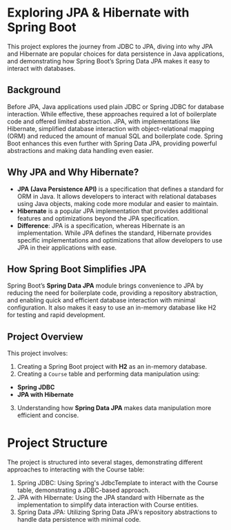 # Exploring JPA & Hibernate with Spring Boot

This project explores the journey from JDBC to JPA, diving into why JPA and Hibernate are popular choices for data persistence in Java applications, and demonstrating how Spring Boot’s Spring Data JPA makes it easy to interact with databases.

## Background

Before JPA, Java applications used plain JDBC or Spring JDBC for database interaction. While effective, these approaches required a lot of boilerplate code and offered limited abstraction. JPA, with implementations like Hibernate, simplified database interaction with object-relational mapping (ORM) and reduced the amount of manual SQL and boilerplate code. Spring Boot enhances this even further with Spring Data JPA, providing powerful abstractions and making data handling even easier.

## Why JPA and Why Hibernate?

- **JPA (Java Persistence API)** is a specification that defines a standard for ORM in Java. It allows developers to interact with relational databases using Java objects, making code more modular and easier to maintain.
- **Hibernate** is a popular JPA implementation that provides additional features and optimizations beyond the JPA specification.
- **Difference**: JPA is a specification, whereas Hibernate is an implementation. While JPA defines the standard, Hibernate provides specific implementations and optimizations that allow developers to use JPA in their applications with ease.

## How Spring Boot Simplifies JPA

Spring Boot’s **Spring Data JPA** module brings convenience to JPA by reducing the need for boilerplate code, providing a repository abstraction, and enabling quick and efficient database interaction with minimal configuration. It also makes it easy to use an in-memory database like H2 for testing and rapid development.

## Project Overview

This project involves:
1. Creating a Spring Boot project with **H2** as an in-memory database.
2. Creating a `Course` table and performing data manipulation using:
  - **Spring JDBC**
  - **JPA with Hibernate**
3. Understanding how **Spring Data JPA** makes data manipulation more efficient and concise.

# Project Structure

The project is structured into several stages, demonstrating different approaches to interacting with the Course table:

1. Spring JDBC: Using Spring's JdbcTemplate to interact with the Course table, demonstrating a JDBC-based approach.
2. JPA with Hibernate: Using the JPA standard with Hibernate as the implementation to simplify data interaction with Course entities.
3. Spring Data JPA: Utilizing Spring Data JPA's repository abstractions to handle data persistence with minimal code.

